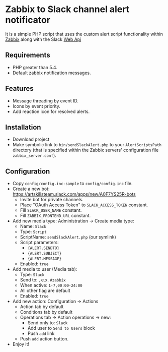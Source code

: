 # Zabbix to Slack channel alert notificator
It is a simple PHP script that uses the custom alert script functionality within [Zabbix](https://www.zabbix.com/documentation/3.0/manual/config/notifications/media/script) along with the Slack [Web Api](https://api.slack.com/methods) 

## Requirements
* PHP greater than 5.4.
* Default zabbix notification messages. 

## Features
* Message threading by event ID.
* Icons by event priority.
* Add reaction icon for resolved alerts.

## Installation
* Download project
* Make symbolic link to ``bin/sendSlackAlert.php`` to your ``AlertScriptsPath`` directory (that is specified within the Zabbix servers' configuration file ``zabbix_server.conf``).

## Configuration
* Copy ``config/config.inc-sample`` to ``config/config.inc`` file.
* Create a new bot: https://artskillsteam.slack.com/apps/new/A0F7YS25R-bots
	* Invite bot for private channels.
	* Place "OAuth Access Token" to ``SLACK_ACCESS_TOKEN`` constant.
	* Fill ``SLACK_USER_NAME`` constant.
	* Fill ``ZABBIX_FRONTEND_URL`` constant.
* Add new media type: Administration -> Create media type:
	* Name: ``Slack``
	* Type: ``Script``
	* ScriptName: ``sendSlackAlert.php`` (our symlink)
	* Script parameters:
		* ``{ALERT.SENDTO}``
		* ``{ALERT.SUBJECT}``
		* ``{ALERT.MESSAGE}``
	* Enabled: ``true``
* Add media to user (Media tab):
	* Type: ``Slack``
	* Send to: <Zabbix channel name>, e.x. ``#zabbix`` 
	* When active: ``1-7,00:00-24:00``
	* All other flag are default
	* Enabled: ``true``
* Add new action: Configuration -> Actions
	* Action tab by default
	* Conditions tab by default
	* Operations tab -> Action operations -> new:
	 	* Send only to: ``Slack``
	 	* Add user to ``Send to Users`` block
	 	* Push ``add`` link
	* Push ``add`` action button.
* Enjoy it!